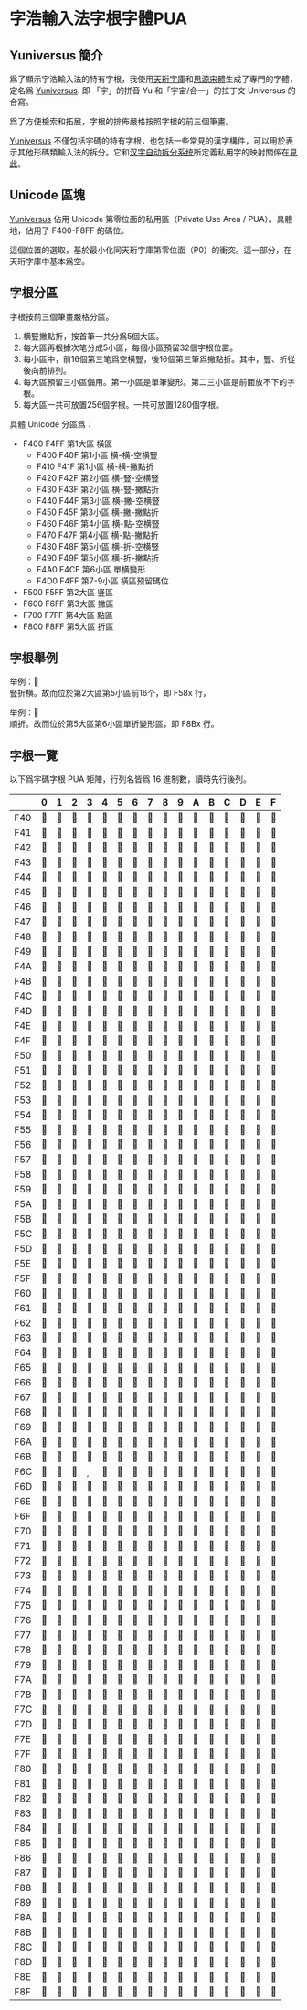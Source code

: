 # 字浩輸入法字根字體PUA

## Yuniversus 簡介

爲了顯示宇浩輸入法的特有字根，我使用[天珩字庫](http://cheonhyeong.com/Simplified/download.html)和[思源宋體](https://source.typekit.com/source-han-serif/)生成了專門的字體，定名爲 [Yuniversus](/Yuniversus.woff). 即 「宇」的拼音 Yu 和「宇宙/合一」的拉丁文 Universus 的合寫。

爲了方便檢索和拓展，字根的排佈嚴格按照字根的前三個筆畫。

[Yuniversus](/Yuniversus.woff) 不僅包括宇碼的特有字根，也包括一些常見的漢字構件，可以用於表示其他形碼類輸入法的拆分。它和[汉字自动拆分系统](https://chaifen.app/)所定義私用字的映射關係在[見此](/yuniversus-chaipua.csv)。

## Unicode 區塊

[Yuniversus](/Yuniversus.woff) 佔用 Unicode 第零位面的私用區（Private Use Area / PUA）。具體地，佔用了 F400-F8FF 的碼位。

這個位置的選取，基於最小化同天珩字庫第零位面（P0）的衝突。這一部分，在天珩字庫中基本爲空。

## 字根分區

字根按前三個筆畫嚴格分區。

1. 横豎撇點折，按首筆一共分爲5個大區。
2. 每大區再根據次笔分成5小區，每個小區預留32個字根位置。
3. 每小區中，前16個第三笔爲空横豎，後16個第三筆爲撇點折。其中，豎、折從後向前排列。
4. 每大區預留三小區備用。第一小區是單筆變形。第二三小區是前面放不下的字根。
5. 每大區一共可放置256個字根。一共可放置1280個字根。

具體 Unicode 分區爲：

- F400 F4FF 第1大區 橫區
  - F400 F40F 第1小區 横-横-空横豎
  - F410 F41F 第1小區 横-横-撇點折
  - F420 F42F 第2小區 横-豎-空横豎
  - F430 F43F 第2小區 横-豎-撇點折
  - F440 F44F 第3小區 横-撇-空横豎
  - F450 F45F 第3小區 横-撇-撇點折
  - F460 F46F 第4小區 横-點-空横豎
  - F470 F47F 第4小區 横-點-撇點折
  - F480 F48F 第5小區 横-折-空横豎
  - F490 F49F 第5小區 横-折-撇點折
  - F4A0 F4CF 第6小區 單横變形
  - F4D0 F4FF 第7-9小區 橫區预留碼位
- F500 F5FF 第2大區 竖區
- F600 F6FF 第3大區 撇區
- F700 F7FF 第4大區 點區
- F800 F8FF 第5大區 折區

## 字根舉例

举例：<span class="yuniversus"></span>  
豎折横。故而位於第2大區第5小區前16个，即 F58x 行，

举例：<span class="yuniversus"></span>  
順折。故而位於第5大區第6小區單折變形區，即 F8Bx 行。

## 字根一覽

以下爲宇碼字根 PUA 矩陣，行列名皆爲 16 進制數，讀時先行後列。

<!-- do not translate -->
<div class="yuniversus">

|      | 0    | 1    | 2    | 3    | 4    | 5    | 6    | 7    | 8    | 9    | A    | B    | C    | D    | E    | F    |
| :--- | :--- | :--- | :--- | :--- | :--- | :--- | :--- | :--- | :--- | :--- | :--- | :--- | :--- | :--- | :--- | :--- |
| F40  |     |     |     |     |     |     |     |     |     |     |     |     |     |     |     |     |
| F41  |     |     |     |     |     |     |     |     |     |     |     |     |     |     |     |     |
| F42  |     |     |     |     |     |     |     |     |     |     |     |     |     |     |     |     |
| F43  |     |     |     |     |     |     |     |     |     |     |     |     |     |     |     |     |
| F44  |     |     |     |     |     |     |     |     |     |     |     |     |     |     |     |     |
| F45  |     |     |     |     |     |     |     |     |     |     |     |     |     |     |     |     |
| F46  |     |     |     |     |     |     |     |     |     |     |     |     |     |     |     |     |
| F47  |     |     |     |     |     |     |     |     |     |     |     |     |     |     |     |     |
| F48  |     |     |     |     |     |     |     |     |     |     |     |     |     |     |     |     |
| F49  |     |     |     |     |     |     |     |     |     |     |     |     |     |     |     |     |
| F4A  |     |     |     |     |     |     |     |     |     |     |     |     |     |     |     |     |
| F4B  |     |     |     |     |     |     |     |     |     |     |     |     |     |     |     |     |
| F4C  |     |     |     |     |     |     |     |     |     |     |     |     |     |     |     |     |
| F4D  |     |     |     |     |     |     |     |     |     |     |     |     |     |     |     |     |
| F4E  |     |     |     |     |     |     |     |     |     |     |     |     |     |     |     |     |
| F4F  |     |     |     |     |     |     |     |     |     |     |     |     |     |     |     |     |
| F50  |     |     |     |     |     |     |     |     |     |     |     |     |     |     |     |     |
| F51  |     |     |     |     |     |     |     |     |     |     |     |     |     |     |     |     |
| F52  |     |     |     |     |     |     |     |     |     |     |     |     |     |     |     |     |
| F53  |     |     |     |     |     |     |     |     |     |     |     |     |     |     |     |     |
| F54  |     |     |     |     |     |     |     |     |     |     |     |     |     |     |     |     |
| F55  |     |     |     |     |     |     |     |     |     |     |     |     |     |     |     |     |
| F56  |     |     |     |     |     |     |     |     |     |     |     |     |     |     |     |     |
| F57  |     |     |     |     |     |     |     |     |     |     |     |     |     |     |     |     |
| F58  |     |     |     |     |     |     |     |     |     |     |     |     |     |     |     |     |
| F59  |     |     |     |     |     |     |     |     |     |     |     |     |     |     |     |     |
| F5A  |     |     |     |     |     |     |     |     |     |     |     |     |     |     |     |     |
| F5B  |     |     |     |     |     |     |     |     |     |     |     |     |     |     |     |     |
| F5C  |     |     |     |     |     |     |     |     |     |     |     |     |     |     |     |     |
| F5D  |     |     |     |     |     |     |     |     |     |     |     |     |     |     |     |     |
| F5E  |     |     |     |     |     |     |     |     |     |     |     |     |     |     |     |     |
| F5F  |     |     |     |     |     |     |     |     |     |     |     |     |     |     |     |     |
| F60  |     |     |     |     |     |     |     |     |     |     |     |     |     |     |     |     |
| F61  |     |     |     |     |     |     |     |     |     |     |     |     |     |     |     |     |
| F62  |     |     |     |     |     |     |     |     |     |     |     |     |     |     |     |     |
| F63  |     |     |     |     |     |     |     |     |     |     |     |     |     |     |     |     |
| F64  |     |     |     |     |     |     |     |     |     |     |     |     |     |     |     |     |
| F65  |     |     |     |     |     |     |     |     |     |     |     |     |     |     |     |     |
| F66  |     |     |     |     |     |     |     |     |     |     |     |     |     |     |     |     |
| F67  |     |     |     |     |     |     |     |     |     |     |     |     |     |     |     |     |
| F68  |     |     |     |     |     |     |     |     |     |     |     |     |     |     |     |     |
| F69  |     |     |     |     |     |     |     |     |     |     |     |     |     |     |     |     |
| F6A  |     |     |     |     |     |     |     |     |     |     |     |     |     |     |     |     |
| F6B  |     |     |     |     |     |     |     |     |     |     |     |     |     |     |     |     |
| F6C  |     |     |     |     |     |     |     |     |     |     |     |     |     |     |     |     |
| F6D  |     |     |     |     |     |     |     |     |     |     |     |     |     |     |     |     |
| F6E  |     |     |     |     |     |     |     |     |     |     |     |     |     |     |     |     |
| F6F  |     |     |     |     |     |     |     |     |     |     |     |     |     |     |     |     |
| F70  |     |     |     |     |     |     |     |     |     |     |     |     |     |     |     |     |
| F71  |     |     |     |     |     |     |     |     |     |     |     |     |     |     |     |     |
| F72  |     |     |     |     |     |     |     |     |     |     |     |     |     |     |     |     |
| F73  |     |     |     |     |     |     |     |     |     |     |     |     |     |     |     |     |
| F74  |     |     |     |     |     |     |     |     |     |     |     |     |     |     |     |     |
| F75  |     |     |     |     |     |     |     |     |     |     |     |     |     |     |     |     |
| F76  |     |     |     |     |     |     |     |     |     |     |     |     |     |     |     |     |
| F77  |     |     |     |     |     |     |     |     |     |     |     |     |     |     |     |     |
| F78  |     |     |     |     |     |     |     |     |     |     |     |     |     |     |     |     |
| F79  |     |     |     |     |     |     |     |     |     |     |     |     |     |     |     |     |
| F7A  |     |     |     |     |     |     |     |     |     |     |     |     |     |     |     |     |
| F7B  |     |     |     |     |     |     |     |     |     |     |     |     |     |     |     |     |
| F7C  |     |     |     |     |     |     |     |     |     |     |     |     |     |     |     |     |
| F7D  |     |     |     |     |     |     |     |     |     |     |     |     |     |     |     |     |
| F7E  |     |     |     |     |     |     |     |     |     |     |     |     |     |     |     |     |
| F7F  |     |     |     |     |     |     |     |     |     |     |     |     |     |     |     |     |
| F80  |     |     |     |     |     |     |     |     |     |     |     |     |     |     |     |     |
| F81  |     |     |     |     |     |     |     |     |     |     |     |     |     |     |     |     |
| F82  |     |     |     |     |     |     |     |     |     |     |     |     |     |     |     |     |
| F83  |     |     |     |     |     |     |     |     |     |     |     |     |     |     |     |     |
| F84  |     |     |     |     |     |     |     |     |     |     |     |     |     |     |     |     |
| F85  |     |     |     |     |     |     |     |     |     |     |     |     |     |     |     |     |
| F86  |     |     |     |     |     |     |     |     |     |     |     |     |     |     |     |     |
| F87  |     |     |     |     |     |     |     |     |     |     |     |     |     |     |     |     |
| F88  |     |     |     |     |     |     |     |     |     |     |     |     |     |     |     |     |
| F89  |     |     |     |     |     |     |     |     |     |     |     |     |     |     |     |     |
| F8A  |     |     |     |     |     |     |     |     |     |     |     |     |     |     |     |     |
| F8B  |     |     |     |     |     |     |     |     |     |     |     |     |     |     |     |     |
| F8C  |     |     |     |     |     |     |     |     |     |     |     |     |     |     |     |     |
| F8D  |     |     |     |     |     |     |     |     |     |     |     |     |     |     |     |     |
| F8E  |     |     |     |     |     |     |     |     |     |     |     |     |     |     |     |     |
| F8F  |     |     |     |     |     |     |     |     |     |     |     |     |     |     |     |     |

</div>

<!-- do not translate -->